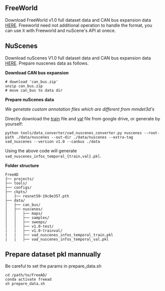 ## FreeWorld
Download FreeWorld v1.0 full dataset data and CAN bus expansion data [HERE](https://huggingface.co/datasets/doraemon6666/FreeWorld). Freeworld need not additional operation to handle the format, you can use it with Freeworld and nuScene's API at onece.

## NuScenes
Download nuScenes V1.0 full dataset data and CAN bus expansion data [HERE](https://www.nuscenes.org/download). Prepare nuscenes data as follows.

**Download CAN bus expansion**
```
# download 'can_bus.zip'
unzip can_bus.zip 
# move can_bus to data dir
```

**Prepare nuScenes data**

*We genetate custom annotation files which are different from mmdet3d's*

Directly download the [train](https://drive.google.com/file/d/1OVd6Rw2wYjT_ylihCixzF6_olrAQsctx/view?usp=sharing) file and [val](https://drive.google.com/file/d/16DZeA-iepMCaeyi57XSXL3vYyhrOQI9S/view?usp=sharing) file from google drive, or generate by yourself:
```
python tools/data_converter/vad_nuscenes_converter.py nuscenes --root-path ./data/nuscenes --out-dir ./data/nuscenes --extra-tag vad_nuscenes --version v1.0 --canbus ./data
```

Using the above code will generate `vad_nuscenes_infos_temporal_{train,val}.pkl`.

**Folder structure**
```
FreeAD
├── projects/
├── tools/
├── configs/
├── ckpts/
│   ├── resnet50-19c8e357.pth
├── data/
│   ├── can_bus/
│   ├── nuscenes/
│   │   ├── maps/
│   │   ├── samples/
│   │   ├── sweeps/
│   │   ├── v1.0-test/
|   |   ├── v1.0-trainval/
|   |   ├── vad_nuscenes_infos_temporal_train.pkl
|   |   ├── vad_nuscenes_infos_temporal_val.pkl
```


## Prepare dataset pkl mannually
Be careful to set the params in prepare_data.sh
```shell
cd /path/to/FreeAD/
conda activate freead
sh prepare_data.sh
```